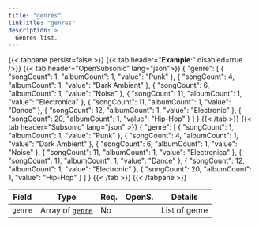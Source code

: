 ```yaml
---
title: "genres"
linkTitle: "genres"
description: >
  Genres list.
---
```


{{< tabpane persist=false >}}
{{< tab header="**Example**:" disabled=true />}}
{{< tab header="OpenSubsonic" lang="json">}}
{
  "genre": [
    {
      "songCount": 1,
      "albumCount": 1,
      "value": "Punk"
    },
    {
      "songCount": 4,
      "albumCount": 1,
      "value": "Dark Ambient"
    },
    {
      "songCount": 6,
      "albumCount": 1,
      "value": "Noise"
    },
    {
      "songCount": 11,
      "albumCount": 1,
      "value": "Electronica"
    },
    {
      "songCount": 11,
      "albumCount": 1,
      "value": "Dance"
    },
    {
      "songCount": 12,
      "albumCount": 1,
      "value": "Electronic"
    },
    {
      "songCount": 20,
      "albumCount": 1,
      "value": "Hip-Hop"
    }
  ]
}
{{< /tab >}}
{{< tab header="Subsonic" lang="json" >}}
{
  "genre": [
    {
      "songCount": 1,
      "albumCount": 1,
      "value": "Punk"
    },
    {
      "songCount": 4,
      "albumCount": 1,
      "value": "Dark Ambient"
    },
    {
      "songCount": 6,
      "albumCount": 1,
      "value": "Noise"
    },
    {
      "songCount": 11,
      "albumCount": 1,
      "value": "Electronica"
    },
    {
      "songCount": 11,
      "albumCount": 1,
      "value": "Dance"
    },
    {
      "songCount": 12,
      "albumCount": 1,
      "value": "Electronic"
    },
    {
      "songCount": 20,
      "albumCount": 1,
      "value": "Hip-Hop"
    }
  ]
}
{{< /tab >}}
{{< /tabpane >}}

| Field |  Type | Req. | OpenS. | Details |
| --- | --- | --- | --- | --- |
| `genre` | Array of [`genre`](../genre) | No |   | List of genre |
